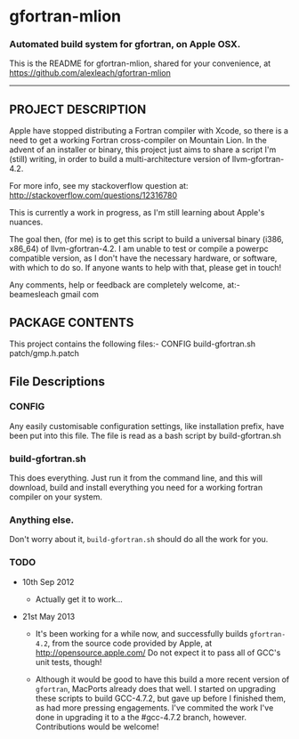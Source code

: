 # gfortran-mlion

### Automated build system for gfortran, on Apple OSX.

This is the README for gfortran-mlion, shared for your convenience, at 
    https://github.com/alexleach/gfortran-mlion

------------------------------------------------------------------------------


## PROJECT DESCRIPTION

Apple have stopped distributing a Fortran compiler with Xcode, so there 
is a need to get a working Fortran cross-compiler on Mountain Lion. In
the advent of an installer or binary, this project just aims to share 
a script I'm (still) writing, in order to build a multi-architecture 
version of llvm-gfortran-4.2.

For more info, see my stackoverflow question at:
     http://stackoverflow.com/questions/12316780

This is currently a work in progress, as I'm still learning about Apple's
nuances.

The goal then, (for me) is to get this script to build a universal binary
(i386, x86\_64) of llvm-gfortran-4.2. I am unable to test or compile a
powerpc compatible version, as I don't have the necessary hardware, or
software, with which to do so. If anyone wants to help with that, please
get in touch!

Any comments, help or feedback are completely welcome, at:-
    beamesleach <at> gmail <dot> com


## PACKAGE CONTENTS

This project contains the following files:-
    CONFIG
    build-gfortran.sh 
    patch/gmp.h.patch

## File Descriptions

### CONFIG

Any easily customisable configuration settings, like installation prefix,
have been put into this file. The file is read as a bash script by
build-gfortran.sh


### build-gfortran.sh

This does everything. Just run it from the command line, and this will 
download, build and install everything you need for a working fortran 
compiler on your system.


### Anything else.

Don't worry about it, `build-gfortran.sh` should do all the work for you.


### TODO

* 10th Sep 2012

  - Actually get it to work...

* 21st May 2013

  - It's been working for a while now, and successfully builds `gfortran-4.2`,
    from the source code provided by Apple, at http://opensource.apple.com/
    Do not expect it to pass all of GCC's unit tests, though!

  - Although it would be good to have this build a more recent version of 
    `gfortran`, MacPorts already does that well. I started on upgrading these
    scripts to build GCC-4.7.2, but gave up before I finished them, as had more
    pressing engagements. I've commited the work I've done in upgrading it to
    a the #gcc-4.7.2 branch, however. Contributions would be welcome!


